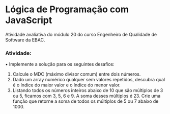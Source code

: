 # Lógica de Programação com JavaScript
Atividade avaliativa do módulo 20 do curso Engenheiro de Qualidade de Software da EBAC.

### Atividade:
• Implemente a solução para os seguintes desafios:
1. Calcule o MDC (máximo divisor comum) entre dois números.
2. Dado um array numérico qualquer sem valores repetidos, descubra qual é o índice do maior valor e o índice do menor valor.
3. Listando todos os números inteiros abaixo de 10 que são múltiplos de 3 ou 5, ficamos com 3, 5, 6 e 9. A soma desses múltiplos é 23. Crie uma função que retorne a soma de todos os múltiplos de 5 ou 7 abaixo de 1000.
